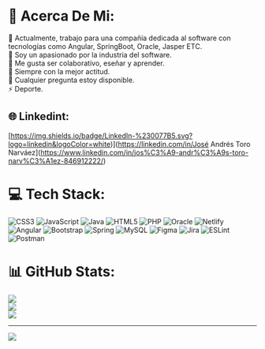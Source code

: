 # 💫 Acerca De Mi:
🔭 Actualmente, trabajo para una compañía dedicada al software con tecnologías como Angular, SpringBoot, Oracle, Jasper ETC.<br>👯 Soy un apasionado por la industria del software.<br>🤝 Me gusta ser colaborativo, eseñar y aprender.<br>🌱 Siempre con la mejor actitud.<br>💬 Cualquier pregunta estoy disponible.<br>⚡ Deporte.


## 🌐 Linkedint:
[https://img.shields.io/badge/LinkedIn-%230077B5.svg?logo=linkedin&logoColor=white)](https://linkedin.com/in/José Andrés Toro Narváez](https://www.linkedin.com/in/jos%C3%A9-andr%C3%A9s-toro-narv%C3%A1ez-846912222/)

# 💻 Tech Stack:
![CSS3](https://img.shields.io/badge/css3-%231572B6.svg?style=for-the-badge&logo=css3&logoColor=white) ![JavaScript](https://img.shields.io/badge/javascript-%23323330.svg?style=for-the-badge&logo=javascript&logoColor=%23F7DF1E) ![Java](https://img.shields.io/badge/java-%23ED8B00.svg?style=for-the-badge&logo=java&logoColor=white) ![HTML5](https://img.shields.io/badge/html5-%23E34F26.svg?style=for-the-badge&logo=html5&logoColor=white) ![PHP](https://img.shields.io/badge/php-%23777BB4.svg?style=for-the-badge&logo=php&logoColor=white) ![Oracle](https://img.shields.io/badge/Oracle-F80000?style=for-the-badge&logo=oracle&logoColor=white) ![Netlify](https://img.shields.io/badge/netlify-%23000000.svg?style=for-the-badge&logo=netlify&logoColor=#00C7B7) ![Angular](https://img.shields.io/badge/angular-%23DD0031.svg?style=for-the-badge&logo=angular&logoColor=white) ![Bootstrap](https://img.shields.io/badge/bootstrap-%23563D7C.svg?style=for-the-badge&logo=bootstrap&logoColor=white) ![Spring](https://img.shields.io/badge/spring-%236DB33F.svg?style=for-the-badge&logo=spring&logoColor=white) ![MySQL](https://img.shields.io/badge/mysql-%2300f.svg?style=for-the-badge&logo=mysql&logoColor=white) 	![Figma](https://img.shields.io/badge/figma-%23F24E1E.svg?style=for-the-badge&logo=figma&logoColor=white) ![Jira](https://img.shields.io/badge/jira-%230A0FFF.svg?style=for-the-badge&logo=jira&logoColor=white) ![ESLint](https://img.shields.io/badge/ESLint-4B3263?style=for-the-badge&logo=eslint&logoColor=white) ![Postman](https://img.shields.io/badge/Postman-FF6C37?style=for-the-badge&logo=postman&logoColor=white)
# 📊 GitHub Stats:
![](https://github-readme-stats.vercel.app/api?username=Kaibilco&theme=dark&hide_border=false&include_all_commits=false&count_private=false)<br/>
![](https://github-readme-streak-stats.herokuapp.com/?user=Kaibilco&theme=dark&hide_border=false)<br/>
![](https://github-readme-stats.vercel.app/api/top-langs/?username=Kaibilco&theme=dark&hide_border=false&include_all_commits=false&count_private=false&layout=compact)

---
[![](https://visitcount.itsvg.in/api?id=Kaibilco&icon=0&color=0)](https://visitcount.itsvg.in)

<!-- Proudly created with GPRM ( https://gprm.itsvg.in ) -->
